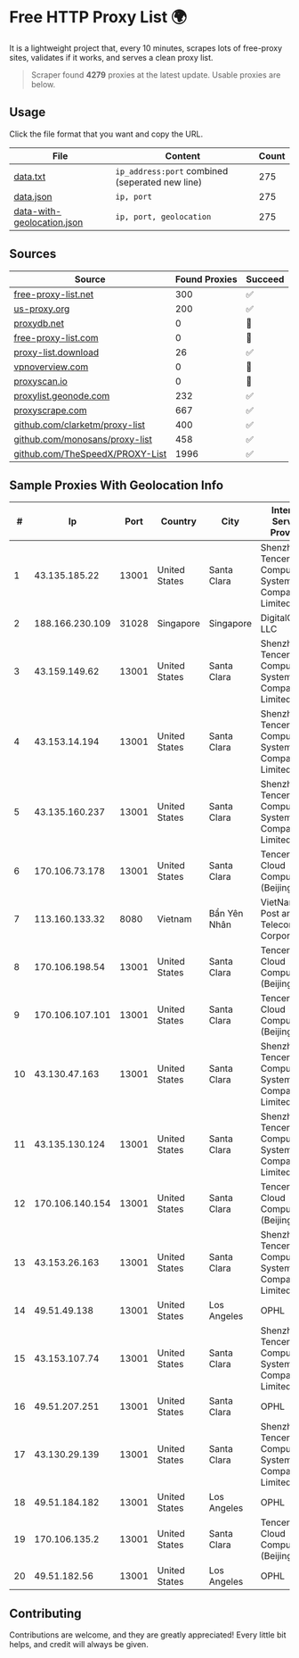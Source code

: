 
# Free HTTP Proxy List 🌍

It is a lightweight project that, every 10 minutes, scrapes lots of free-proxy sites, validates if it works, and serves a clean proxy list.


> Scraper found **4279** proxies at the latest update. Usable proxies are below.

## Usage

Click the file format that you want and copy the URL.


|File|Content|Count|
|----|-------|-----|
|[data.txt](https://raw.githubusercontent.com/themiralay/Proxy-List-World/master/data.txt)|`ip_address:port` combined (seperated new line)|275|
|[data.json](https://raw.githubusercontent.com/themiralay/Proxy-List-World/master/data.json)|`ip, port`|275|
|[data-with-geolocation.json](https://raw.githubusercontent.com/themiralay/Proxy-List-World/master/data-with-geolocation.json)|`ip, port, geolocation`|275|

## Sources

|Source|Found Proxies|Succeed|
|------|-------------|-------|
|[free-proxy-list.net](https://free-proxy-list.net)|300|✅|
|[us-proxy.org](https://www.us-proxy.org)|200|✅|
|[proxydb.net](http://proxydb.net)|0|🚫|
|[free-proxy-list.com](https://free-proxy-list.com/?page=&port=&type%5B%5D=http&type%5B%5D=https&up_time=0&search=Search)|0|🚫|
|[proxy-list.download](https://www.proxy-list.download/HTTP)|26|✅|
|[vpnoverview.com](https://vpnoverview.com/privacy/anonymous-browsing/free-proxy-servers)|0|🚫|
|[proxyscan.io](https://www.proxyscan.io)|0|🚫|
|[proxylist.geonode.com](https://proxylist.geonode.com/api/proxy-list?limit=300&page=1&sort_by=lastChecked&sort_type=desc&protocols=http,https)|232|✅|
|[proxyscrape.com](https://api.proxyscrape.com/v2/?request=displayproxies&protocol=http&timeout=10000&country=all&ssl=all&anonymity=all)|667|✅|
|[github.com/clarketm/proxy-list](https://raw.githubusercontent.com/clarketm/proxy-list/master/proxy-list-raw.txt)|400|✅|
|[github.com/monosans/proxy-list](https://raw.githubusercontent.com/monosans/proxy-list/main/proxies/http.txt)|458|✅|
|[github.com/TheSpeedX/PROXY-List](https://raw.githubusercontent.com/TheSpeedX/PROXY-List/master/http.txt)|1996|✅|


## Sample Proxies With Geolocation Info

|#|Ip|Port|Country|City|Internet Service Provider|
|-|--|----|-------|----|-------------------------|
|1|43.135.185.22|13001|United States|Santa Clara|Shenzhen Tencent Computer Systems Company Limited|
|2|188.166.230.109|31028|Singapore|Singapore|DigitalOcean, LLC|
|3|43.159.149.62|13001|United States|Santa Clara|Shenzhen Tencent Computer Systems Company Limited|
|4|43.153.14.194|13001|United States|Santa Clara|Shenzhen Tencent Computer Systems Company Limited|
|5|43.135.160.237|13001|United States|Santa Clara|Shenzhen Tencent Computer Systems Company Limited|
|6|170.106.73.178|13001|United States|Santa Clara|Tencent Cloud Computing (Beijing) Co|
|7|113.160.133.32|8080|Vietnam|Bẩn Yên Nhân|VietNam Post and Telecom Corporation|
|8|170.106.198.54|13001|United States|Santa Clara|Tencent Cloud Computing (Beijing) Co|
|9|170.106.107.101|13001|United States|Santa Clara|Tencent Cloud Computing (Beijing) Co|
|10|43.130.47.163|13001|United States|Santa Clara|Shenzhen Tencent Computer Systems Company Limited|
|11|43.135.130.124|13001|United States|Santa Clara|Shenzhen Tencent Computer Systems Company Limited|
|12|170.106.140.154|13001|United States|Santa Clara|Tencent Cloud Computing (Beijing) Co|
|13|43.153.26.163|13001|United States|Santa Clara|Shenzhen Tencent Computer Systems Company Limited|
|14|49.51.49.138|13001|United States|Los Angeles|OPHL|
|15|43.153.107.74|13001|United States|Santa Clara|Shenzhen Tencent Computer Systems Company Limited|
|16|49.51.207.251|13001|United States|Santa Clara|OPHL|
|17|43.130.29.139|13001|United States|Santa Clara|Shenzhen Tencent Computer Systems Company Limited|
|18|49.51.184.182|13001|United States|Los Angeles|OPHL|
|19|170.106.135.2|13001|United States|Santa Clara|Tencent Cloud Computing (Beijing) Co|
|20|49.51.182.56|13001|United States|Los Angeles|OPHL|



## Contributing

Contributions are welcome, and they are greatly appreciated! Every
little bit helps, and credit will always be given.

